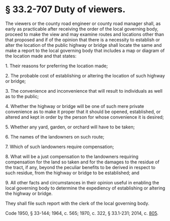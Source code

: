 # § 33.2-707 Duty of viewers.

<p>The viewers or the county road engineer or county road manager shall, as early as practicable after receiving the order of the local governing body, proceed to make the view and may examine routes and locations other than that proposed and if of the opinion that there is a necessity to establish or alter the location of the public highway or bridge shall locate the same and make a report to the local governing body that includes a map or diagram of the location made and that states:</p><p>1. Their reasons for preferring the location made;</p><p>2. The probable cost of establishing or altering the location of such highway or bridge;</p><p>3. The convenience and inconvenience that will result to individuals as well as to the public;</p><p>4. Whether the highway or bridge will be one of such mere private convenience as to make it proper that it should be opened, established, or altered and kept in order by the person for whose convenience it is desired;</p><p>5. Whether any yard, garden, or orchard will have to be taken;</p><p>6. The names of the landowners on such route;</p><p>7. Which of such landowners require compensation;</p><p>8. What will be a just compensation to the landowners requiring compensation for the land so taken and for the damages to the residue of the tract, if any, beyond the peculiar benefits to be derived in respect to such residue, from the highway or bridge to be established; and</p><p>9. All other facts and circumstances in their opinion useful in enabling the local governing body to determine the expediency of establishing or altering the highway or bridge.</p><p>They shall file such report with the clerk of the local governing body.</p><p>Code 1950, § 33-144; 1964, c. 565; 1970, c. 322, § 33.1-231; 2014, c. <a href='http://lis.virginia.gov/cgi-bin/legp604.exe?141+ful+CHAP0805'>805</a>.</p>